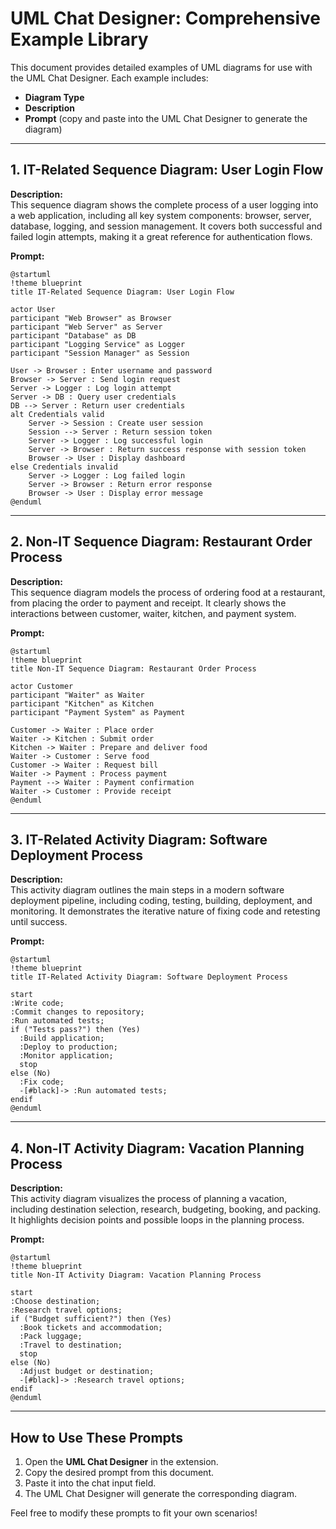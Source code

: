 # UML Chat Designer: Comprehensive Example Library

This document provides detailed examples of UML diagrams for use with the UML Chat Designer. Each example includes:
- **Diagram Type**
- **Description**
- **Prompt** (copy and paste into the UML Chat Designer to generate the diagram)

---

## 1. IT-Related Sequence Diagram: User Login Flow

**Description:**  
This sequence diagram shows the complete process of a user logging into a web application, including all key system components: browser, server, database, logging, and session management. It covers both successful and failed login attempts, making it a great reference for authentication flows.

**Prompt:**
```plantuml
@startuml
!theme blueprint
title IT-Related Sequence Diagram: User Login Flow

actor User
participant "Web Browser" as Browser
participant "Web Server" as Server
participant "Database" as DB
participant "Logging Service" as Logger
participant "Session Manager" as Session

User -> Browser : Enter username and password
Browser -> Server : Send login request
Server -> Logger : Log login attempt
Server -> DB : Query user credentials
DB --> Server : Return user credentials
alt Credentials valid
    Server -> Session : Create user session
    Session --> Server : Return session token
    Server -> Logger : Log successful login
    Server -> Browser : Return success response with session token
    Browser -> User : Display dashboard
else Credentials invalid
    Server -> Logger : Log failed login
    Server -> Browser : Return error response
    Browser -> User : Display error message
@enduml
```

---

## 2. Non-IT Sequence Diagram: Restaurant Order Process

**Description:**  
This sequence diagram models the process of ordering food at a restaurant, from placing the order to payment and receipt. It clearly shows the interactions between customer, waiter, kitchen, and payment system.

**Prompt:**
```plantuml
@startuml
!theme blueprint
title Non-IT Sequence Diagram: Restaurant Order Process

actor Customer
participant "Waiter" as Waiter
participant "Kitchen" as Kitchen
participant "Payment System" as Payment

Customer -> Waiter : Place order
Waiter -> Kitchen : Submit order
Kitchen -> Waiter : Prepare and deliver food
Waiter -> Customer : Serve food
Customer -> Waiter : Request bill
Waiter -> Payment : Process payment
Payment --> Waiter : Payment confirmation
Waiter -> Customer : Provide receipt
@enduml
```

---

## 3. IT-Related Activity Diagram: Software Deployment Process

**Description:**  
This activity diagram outlines the main steps in a modern software deployment pipeline, including coding, testing, building, deployment, and monitoring. It demonstrates the iterative nature of fixing code and retesting until success.

**Prompt:**
```plantuml
@startuml
!theme blueprint
title IT-Related Activity Diagram: Software Deployment Process

start
:Write code;
:Commit changes to repository;
:Run automated tests;
if ("Tests pass?") then (Yes)
  :Build application;
  :Deploy to production;
  :Monitor application;
  stop
else (No)
  :Fix code;
  -[#black]-> :Run automated tests;
endif
@enduml
```

---

## 4. Non-IT Activity Diagram: Vacation Planning Process

**Description:**  
This activity diagram visualizes the process of planning a vacation, including destination selection, research, budgeting, booking, and packing. It highlights decision points and possible loops in the planning process.

**Prompt:**
```plantuml
@startuml
!theme blueprint
title Non-IT Activity Diagram: Vacation Planning Process

start
:Choose destination;
:Research travel options;
if ("Budget sufficient?") then (Yes)
  :Book tickets and accommodation;
  :Pack luggage;
  :Travel to destination;
  stop
else (No)
  :Adjust budget or destination;
  -[#black]-> :Research travel options;
endif
@enduml
```

---

## How to Use These Prompts

1. Open the **UML Chat Designer** in the extension.
2. Copy the desired prompt from this document.
3. Paste it into the chat input field.
4. The UML Chat Designer will generate the corresponding diagram.

Feel free to modify these prompts to fit your own scenarios!
